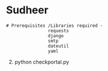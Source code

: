 # Sudheer
	# Prerequisites /Libraries required -
                    requests
                    django
                    smtp
                    dateutil
                    yaml
2. python checkportal.py
